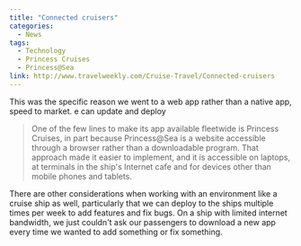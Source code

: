 ```yaml
---
title: "Connected cruisers"
categories:
  - News
tags:
  - Technology
  - Princess Cruises
  - Princess@Sea
link: http://www.travelweekly.com/Cruise-Travel/Connected-cruisers
---
```


This was the specific reason we went to a web app rather than a native app, speed to market. e can update and deploy

>One of the few lines to make its app available fleetwide is Princess Cruises, in part because Princess@Sea is a website accessible through a browser rather than a downloadable program. That approach made it easier to implement, and it is accessible on laptops, at terminals in the ship's Internet cafe and for devices other than mobile phones and tablets.

There are other considerations when working with an environment like a cruise ship as well, particularly that we can deploy to the ships multiple times per week to add features and fix bugs.  On a ship with limited internet bandwidth, we just couldn't ask our passengers to download a new app every time we wanted to add something or fix something.